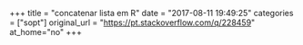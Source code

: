 +++
title = "concatenar lista em R"
date = "2017-08-11 19:49:25"
categories = ["sopt"]
original_url = "https://pt.stackoverflow.com/q/228459"
at_home="no"
+++


